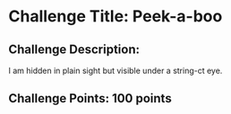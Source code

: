 # Challenge Title: Peek-a-boo

## Challenge Description:
I am hidden in plain sight but visible under a string-ct eye.

## Challenge Points: 100 points
